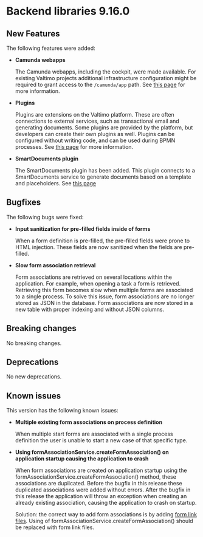 # Backend libraries 9.16.0

## New Features

The following features were added:

* **Camunda webapps**

  The Camunda webapps, including the cockpit, were made available. For existing Valtimo projects additional
  infrastructure configuration might be required to grant access to the `/camunda/app` path. See
  [this page](/valtimo-implementation/modules/core/camunda-webapps.md) for more information.

* **Plugins**

  Plugins are extensions on the Valtimo platform. These are often connections to external
  services, such as transactional email and generating documents. Some plugins are provided
  by the platform, but developers can create their own plugins as well. Plugins can be
  configured without writing code, and can be used during BPMN processes. See
  [this page](/introduction/modules/plugin-introduction.md) for more information.

* **SmartDocuments plugin**

  The SmartDocuments plugin has been added. This plugin connects to a SmartDocuments service to generate documents
  based on a template and placeholders. See [this page](/introduction/modules/modules.md)

## Bugfixes

The following bugs were fixed:

* **Input sanitization for pre-filled fields inside of forms**

  When a form definition is pre-filled, the pre-filled fields were prone to HTML injection. These fields are now
  sanitized when the fields are pre-filled.

* **Slow form association retrieval**

  Form associations are retrieved on several locations within the application. For example, when opening a task a form
  is retrieved. Retrieving this form becomes slow when multiple forms are associated to a single process. To solve
  this issue, form associations are no longer stored as JSON in the database. Form associations are now stored in a new
  table with proper indexing and without JSON columns.

## Breaking changes

No breaking changes.

## Deprecations

No new deprecations.

## Known issues

This version has the following known issues:

* **Multiple existing form associations on process definition**

  When multiple start forms are associated with a single process definition the user is unable to start a new case of
  that specific type.
  
* **Using formAssociationService.createFormAssociation() on application startup causing the application to crash**

  When form associations are created on application startup using the formAssociationService.createFormAssociation() method, these associations are duplicated. Before   the bugfix in this release these duplicated associations were added without errors. After the bugfix in this release the application will throw an exception when       creating an already existing association, causing the application to crash on startup.
  
  Solution: the correct way to add form associations is by adding [form link files](/using-valtimo/form-link/configure-task.md). Using of          formAssociationService.createFormAssociation() should be replaced with form link files.
